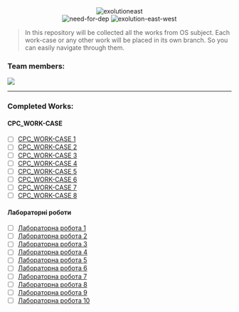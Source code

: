 <div align="center">
  <img src="https://github.com/user-attachments/assets/dcdd0d7c-164c-4a93-a6d8-84b6015c07aa" alt="exolutioneast">
</div>

<div align="center">
  <img src="https://github.com/user-attachments/assets/40402891-2a4d-425e-893c-8baeb86fb0b6" alt="need-for-dep">
  <img src="https://github.com/user-attachments/assets/f2633ec7-33bf-4506-9dcc-2ae1c6cba7ba" alt="exolution-east-west">
</div>

> In this repository will be collected all the works from OS subject. Each work-case or any other work will be placed in its own branch. So you can easily navigate through them.

### Team members:
<a href="https://github.com/refilutub/operationsystems/graphs/contributors">
  <img src="https://contrib.rocks/image?repo=refilutub/operationsystems" />
</a>

---

### Completed Works:

#### **СРС_WORK-CASE**
- [ ] [СРС_WORK-CASE 1](https://github.com/refilutub/operationsystems/tree/SRC_WORK-CASE-1)
- [ ] [СРС_WORK-CASE 2](https://github.com/refilutub/operationsystems/tree/SRC_WORK-CASE-2)
- [ ] [СРС_WORK-CASE 3](https://github.com/refilutub/operationsystems/tree/SRC_WORK-CASE-3)
- [ ] [СРС_WORK-CASE 4](https://github.com/refilutub/operationsystems/tree/SRC_WORK-CASE-4)
- [ ] [СРС_WORK-CASE 5](https://github.com/refilutub/operationsystems/tree/SRC_WORK-CASE-5)
- [ ] [СРС_WORK-CASE 6](https://github.com/refilutub/operationsystems/tree/SRC_WORK-CASE-6)
- [ ] [СРС_WORK-CASE 7](https://github.com/refilutub/operationsystems/tree/SRC_WORK-CASE-7)
- [ ] [СРС_WORK-CASE 8](https://github.com/refilutub/operationsystems/tree/SRC_WORK-CASE-8)

#### **Лабораторні роботи**
- [ ] [Лабораторна робота 1](https://github.com/refilutub/operationsystems/tree/Lab-1)
- [ ] [Лабораторна робота 2](https://github.com/refilutub/operationsystems/tree/Lab-2)
- [ ] [Лабораторна робота 3](https://github.com/refilutub/operationsystems/tree/Lab-3)
- [ ] [Лабораторна робота 4](https://github.com/refilutub/operationsystems/tree/Lab-4)
- [ ] [Лабораторна робота 5](https://github.com/refilutub/operationsystems/tree/Lab-5)
- [ ] [Лабораторна робота 6](https://github.com/refilutub/operationsystems/tree/Lab-6)
- [ ] [Лабораторна робота 7](https://github.com/refilutub/operationsystems/tree/Lab-7)
- [ ] [Лабораторна робота 8](https://github.com/refilutub/operationsystems/tree/Lab-8)
- [ ] [Лабораторна робота 9](https://github.com/refilutub/operationsystems/tree/Lab-9)
- [ ] [Лабораторна робота 10](https://github.com/refilutub/operationsystems/tree/Lab-10)
